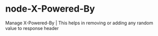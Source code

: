 # node-X-Powered-By
Manage X-Powered-By | This helps in removing or adding any random value to response header
